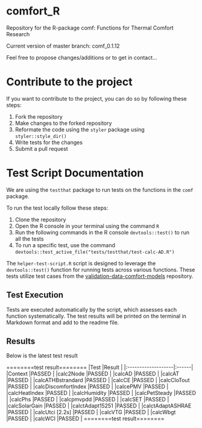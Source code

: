 # comfort_R
Repository for the R-package comf: Functions for Thermal Comfort Research

Current version of master branch: comf_0.1.12

Feel free to propose changes/additions or to get in contact...

# Contribute to the project

If you want to contribute to the project, you can do so by following these steps:

1. Fork the repository
2. Make changes to the forked repository
3. Reformate the code using the `styler` package using `styler::style_dir()`
4. Write tests for the changes
5. Submit a pull request

# Test Script Documentation

We are using the `testthat` package to run tests on the functions in the `comf` package.

To run the test locally follow these steps:

1. Clone the repository
2. Open the R console in your terminal using the command `R`
3. Run the following commands in the R console `devtools::test()` to run all the tests
4. To run a specific test, use the command `devtools::test_active_file("tests/testthat/test-calc-AD.R")`


The `helper-test-script.R` script is designed to leverage the `devtools::test()` function for running tests across various functions. These tests utilize test cases from the [validation-data-comfort-models](https://github.com/FedericoTartarini/validation-data-comfort-models) repository.

## Test Execution
Tests are executed automatically by the script, which assesses each function systematically. The test results will be printed on the terminal in Markdown format and add to the readme file.

## Results
Below is the latest test result

========test result========
|Test                |Result |
|:-------------------|:------|
|Context             |PASSED |
|calc2Node           |PASSED |
|calcAD              |PASSED |
|calcAT              |PASSED |
|calcATHBstrandard   |PASSED |
|calcCE              |PASSED |
|calcCloTout         |PASSED |
|calcDiscomfortIndex |PASSED |
|calcePMV            |PASSED |
|calcHeatIndex       |PASSED |
|calcHumidity        |PASSED |
|calcPetSteady       |PASSED |
|calcPhs             |PASSED |
|calcpmvpdd          |PASSED |
|calcSET             |PASSED |
|calcSolarGain       |PASSED |
|calctAdapt15251     |PASSED |
|calctAdaptASHRAE    |PASSED |
|calcUtci [2.2s]     |PASSED |
|calcVTG             |PASSED |
|calcWbgt            |PASSED |
|calcWCI             |PASSED |
========test result========


